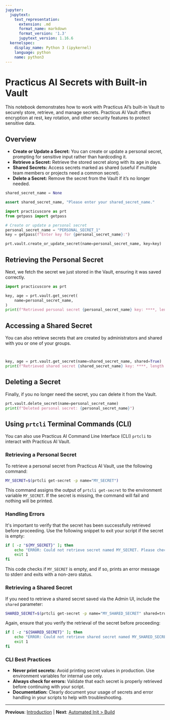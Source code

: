 ```yaml
---
jupyter:
  jupytext:
    text_representation:
      extension: .md
      format_name: markdown
      format_version: '1.3'
      jupytext_version: 1.16.6
  kernelspec:
    display_name: Python 3 (ipykernel)
    language: python
    name: python3
---
```


# Practicus AI Secrets with Built-in Vault

This notebook demonstrates how to work with Practicus AI’s built-in Vault to securely store, retrieve, and manage secrets. Practicus AI Vault offers encryption at rest, key rotation, and other security features to protect sensitive data.

## Overview
- **Create or Update a Secret:** You can create or update a personal secret, prompting for sensitive input rather than hardcoding it.
- **Retrieve a Secret:** Retrieve the stored secret along with its age in days.
- **Shared Secrets:** Access secrets marked as shared (useful if multiple team members or projects need a common secret).
- **Delete a Secret:** Remove the secret from the Vault if it’s no longer needed.


```python
shared_secret_name = None
```

```python
assert shared_secret_name, "Please enter your shared_secret_name."
```

```python
import practicuscore as prt
from getpass import getpass

# Create or update a personal secret
personal_secret_name = "PERSONAL_SECRET_1"
key = getpass(f"Enter key for {personal_secret_name}:")

prt.vault.create_or_update_secret(name=personal_secret_name, key=key)
```

## Retrieving the Personal Secret
Next, we fetch the secret we just stored in the Vault, ensuring it was saved correctly.

```python
import practicuscore as prt

key, age = prt.vault.get_secret(
    name=personal_secret_name,
)
print(f"Retrieved personal secret {personal_secret_name} key: ****, length is {len(key)} chars, and it is {age} days old.")
```

## Accessing a Shared Secret
You can also retrieve secrets that are created by administrators and shared with you or one of your groups.

```python


key, age = prt.vault.get_secret(name=shared_secret_name, shared=True)
print(f"Retrieved shared secret {shared_secret_name} key: ****, length is {len(key)} chars, and it is {age} days old.")
```

## Deleting a Secret
Finally, if you no longer need the secret, you can delete it from the Vault.

```python
prt.vault.delete_secret(name=personal_secret_name)
print(f"Deleted personal secret: {personal_secret_name}")
```

<!-- #region -->
## Using `prtcli` Terminal Commands (CLI)

You can also use Practicus AI Command Line Interface (CLI) `prtcli` to interact with Practicus AI Vault. 

### Retrieving a Personal Secret

To retrieve a personal secret from Practicus AI Vault, use the following command:

```bash
MY_SECRET=$(prtcli get-secret -p name="MY_SECRET")
```

This command assigns the output of `prtcli get-secret` to the environment variable `MY_SECRET`. If the secret is missing, the command will fail and nothing will be printed.

### Handling Errors

It's important to verify that the secret has been successfully retrieved before proceeding. Use the following snippet to exit your script if the secret is empty:

```bash
if [ -z "${MY_SECRET}" ]; then
    echo "ERROR: Could not retrieve secret named MY_SECRET. Please check your configuration." >&2
    exit 1
fi
```

This code checks if `MY_SECRET` is empty, and if so, prints an error message to stderr and exits with a non-zero status.

### Retrieving a Shared Secret

If you need to retrieve a shared secret saved via the Admin UI, include the `shared` parameter:

```bash
SHARED_SECRET=$(prtcli get-secret -p name="MY_SHARED_SECRET" shared=true)
```

Again, ensure that you verify the retrieval of the secret before proceeding:

```bash
if [ -z "${SHARED_SECRET}" ]; then
    echo "ERROR: Could not retrieve shared secret named MY_SHARED_SECRET. Please check your configuration." >&2
    exit 1
fi
```

### CLI Best Practices

- **Never print secrets:** Avoid printing secret values in production. Use environment variables for internal use only.
- **Always check for errors:** Validate that each secret is properly retrieved before continuing with your script.
- **Documentation:** Clearly document your usage of secrets and error handling in your scripts to help with troubleshooting.
<!-- #endregion -->


---

**Previous**: [Introduction](introduction.md) | **Next**: [Automated Init > Build](automated-init/build.md)
